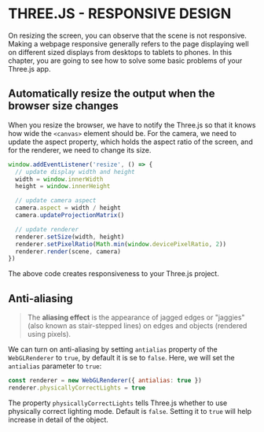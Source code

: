 # THREE.JS - RESPONSIVE DESIGN

On resizing the screen, you can observe that the scene is not responsive. Making a webpage responsive generally refers to the page displaying well on different sized displays from desktops to tablets to phones. In this chapter, you are going to see how to solve some basic problems of your Three.js app.

## Automatically resize the output when the browser size changes

When you resize the browser, we have to notify the Three.js so that it knows how wide the `<canvas>` element should be. For the camera, we need to update the aspect property, which holds the aspect ratio of the screen, and for the renderer, we need to change its size.

```js
window.addEventListener('resize', () => {
  // update display width and height
  width = window.innerWidth
  height = window.innerHeight

  // update camera aspect
  camera.aspect = width / height
  camera.updateProjectionMatrix()

  // update renderer
  renderer.setSize(width, height)
  renderer.setPixelRatio(Math.min(window.devicePixelRatio, 2))
  renderer.render(scene, camera)
})
```

The above code creates responsiveness to your Three.js project.

## Anti-aliasing

> The **aliasing effect** is the appearance of jagged edges or "jaggies"(also known as stair-stepped lines) on edges and objects (rendered using pixels).

We can turn on anti-aliasing by setting `antialias` property of the `WebGLRenderer` to `true`, by default it is se to `false`. Here, we will set the `antialias` parameter to `true`:

```js
const renderer = new WebGLRenderer({ antialias: true })
renderer.physicallyCorrectLights = true
```

The property `physicallyCorrectLights` tells Three.js whether to use physically correct lighting mode. Default is `false`. Setting it to `true` will help increase in detail of the object.
